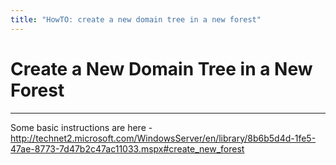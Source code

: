```yaml
---
title: "HowTO: create a new domain tree in a new forest"
---
```


# Create a New Domain Tree in a New Forest
-------------------

Some basic instructions are here - <http://technet2.microsoft.com/WindowsServer/en/library/8b6b5d4d-1fe5-47ae-8773-7d47b2c47ac11033.mspx#create_new_forest>
